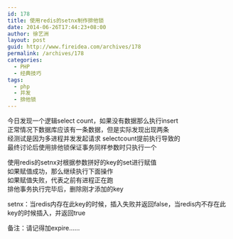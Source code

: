 ```yaml
---
id: 178
title: 使用redis的setnx制作排他锁
date: 2014-06-26T17:44:23+08:00
author: 徐艺洲
layout: post
guid: http://www.fireidea.com/archives/178
permalink: /archives/178
categories:
  - PHP
  - 经典技巧
tags:
  - php
  - 并发
  - 排他锁
---
```

<div id="sina_keyword_ad_area2" class="articalContent   newfont_family">
  今日发现一个逻辑select count，如果没有数据那么执行insert<br />正常情况下数据库应该有一条数据，但是实际发现出现两条<br />经测试是因为多进程并发发起请求 selectcount提前执行导致的<br />最终讨论后使用排他锁保证事务同样参数时只执行一个</p> 
  
  <p>
    使用redis的setnx对根据参数拼好的key的set进行赋值<br />如果赋值成功，那么继续执行下面操作<br />如果赋值失败，代表之前有进程正在跑<br />排他事务执行完毕后，删除刚才添加的key
  </p>
  
  <p>
    setnx：当redis内存在此key的时候，插入失败并返回false，当redis内不存在此key的时候插入，并返回true
  </p>
  
  <p>
    备注：请记得加expire……
  </p>